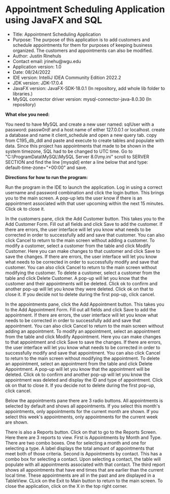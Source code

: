 # Appointment Scheduling Application using JavaFX and SQL
<ul>
  <li>Title: Appointment Scheduling Application</li>
<li>Purpose: The purpose of this application is to add customers and schedule appointments for them for purposes of
    keeping business organized. The customers and appointments can also be modified.</li>
<li>Author: Justin Rinehuls</li>
<li>Contact email: jrinehu@wgu.edu</li>
<li>Application version: 1.0</li>
<li>Date: 08/24/2022</li>
<li>IDE version: IntelliJ IDEA Community Edition 2022.2</li>
<li>JDK version: JDK-17.0.4</li>
<li>JavaFX version: JavaFX-SDK-18.0.1 (In repository, add whole lib folder to libraries.)</li>
<li>MySQL connector driver version: mysql-connector-java-8.0.30 (In repository)</li>
</ul>

<b>What else you need:</b>
<p>You need to have MySQL and create a new user named: sqlUser with a password: passw0rd! and a host
name of either 127.0.0.1 or localhost. create a database and name it client_schedule and open a new query tab.
copy from C195_db_ddl and paste and execute to create tables and populate with data. Since this project has 
appointments that made to be shown in the system timezone, SQL had to be changed to UTC time. Go to
"C:\ProgramData\MySQL\MySQL Server 8.0\my.ini" scroll to SERVER SECTION and find the line [mysqld] enter a line
below that and type: default-time-zone="+00:00" and save.</p>

<b>Directions for how to run the program:</b>
<p>Run the program in the IDE to launch the application. Log in using a correct
username and password combination and click the login button. This brings you to the main screen. A pop-up lets
the user know if there is an appointment associated with that user upcoming within the next 15 minutes. Click ok
to close it.</p>
    
<p>In the customers pane, click the Add Customer button. This takes you to the Add Customer Form. Fill out all
    fields and click Save to add the customer. If there are errors, the user interface will let you know what needs to
    be corrected in order to successfully add and save that customer. You can also click Cancel to return to the main
    screen without adding a customer. To modify a customer, select a customer from the table and click Modify Customer.
    Here you can make changes to that customer and click Save to save the changes. If there are errors, the user
    interface will let you know what needs to be corrected in order to successfully modify and save that customer.
    You can also click Cancel to return to the main screen without modifying the customer. To delete a customer, select
    a customer from the table and click Delete Customer. A pop-up will let you know that the customer and their
    appointments will be deleted. Click ok to confirm and another pop-up will let you know they were deleted. Click ok
    on that to close it. If you decide not to delete during the first pop-up, click cancel.</p>
    
<p>In the appointments pane, click the Add Appointment button. This takes you to the Add Appointment Form. Fill out
    all fields and click Save to add the appointment. If there are errors, the user interface will let you know what
    needs to be corrected in order to successfully add and save that appointment. You can also click Cancel to return to
    the main screen without adding an appointment. To modify an appointment, select an appointment from the table and
    click Modify Appointment. Here you can make changes to that appointment and click Save to save the changes. If there
    are errors, the user interface will let you know what needs to be corrected in order to successfully modify and save
    that appointment. You can also click Cancel to return to the main screen without modifying the appointment. To
    delete an appointment, select an appointment from the table and click Delete Appointment. A pop-up will let you know
    that the appointment will be deleted. Click ok to confirm and another pop-up will let you know the appointment was
    deleted and display the ID and type of appointment. Click ok on that to close it. If you decide not to delete during
    the first pop-up, click cancel.</p>
    
<p>Below the appointments pane there are 3 radio buttons. All appointments is selected by default and shows all
    appointments. If you select this month's appointments, only appointments for the current month are shown. If you
    select this week's appointments, only appointments for the current week are shown.</p>
    
<p>There is also a Reports button. Click on that to go to the Reports Screen. Here there are 3 reports to view.
    First is Appointments by Month and Type. There are two combo boxes. One for selecting a month and one for selecting
    a type. A label displays the total amount of appointments that meet both of those criteria. Second is Appointments
    by contact. This has a combo box for selecting a contact. Upon selecting a contact, the table will populate with all
    appointments associated with that contact. The third report shows all appointments that have end times that are
    earlier than the current local time. These appointments are all in the past and are displayed in a TableView. CLick
    on the Exit to Main button to return to the main screen. To close the application, click on the X in the top right
    corner.</p>
